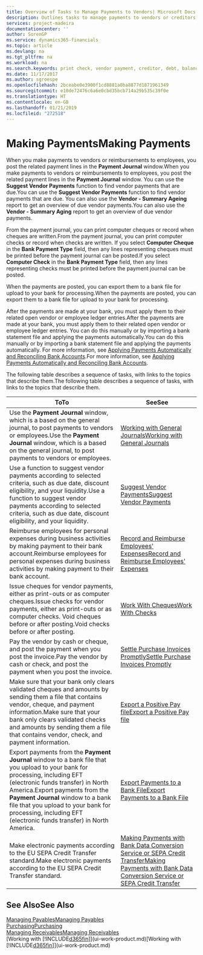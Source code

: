 ```yaml
---
title: Overview of Tasks to Manage Payments to Vendors| Microsoft Docs
description: Outlines tasks to manage payments to vendors or creditors, including posting payment lines and getting an overview of the balance due.
services: project-madeira
documentationcenter: ''
author: SorenGP
ms.service: dynamics365-financials
ms.topic: article
ms.devlang: na
ms.tgt_pltfrm: na
ms.workload: na
ms.search.keywords: print check, vendor payment, creditor, debt, balance due, AP
ms.date: 11/17/2017
ms.author: sgroespe
ms.openlocfilehash: 2bceabe0e3900f1cd8881a0ba8877d1871961349
ms.sourcegitcommit: e10de72476c6a6e0cbd35bcb714a29b535c39f0e
ms.translationtype: HT
ms.contentlocale: en-GB
ms.lasthandoff: 01/21/2019
ms.locfileid: "272518"
---
```

# <a name="making-payments"></a><span data-ttu-id="7074e-103">Making Payments</span><span class="sxs-lookup"><span data-stu-id="7074e-103">Making Payments</span></span>
<span data-ttu-id="7074e-104">When you make payments to vendors or reimbursements to employees, you post the related payment lines in the **Payment Journal** window.</span><span class="sxs-lookup"><span data-stu-id="7074e-104">When you make payments to vendors or reimbursements to employees, you post the related payment lines in the **Payment Journal** window.</span></span> <span data-ttu-id="7074e-105">You can use the **Suggest Vendor Payments** function to find vendor payments that are due.</span><span class="sxs-lookup"><span data-stu-id="7074e-105">You can use the **Suggest Vendor Payments** function to find vendor payments that are due.</span></span> <span data-ttu-id="7074e-106">You can also use the **Vendor - Summary Ageing** report to get an overview of due vendor payments.</span><span class="sxs-lookup"><span data-stu-id="7074e-106">You can also use the **Vendor - Summary Aging** report to get an overview of due vendor payments.</span></span>

<span data-ttu-id="7074e-107">From the payment journal, you can print computer cheques or record when cheques are written.</span><span class="sxs-lookup"><span data-stu-id="7074e-107">From the payment journal, you can print computer checks or record when checks are written.</span></span> <span data-ttu-id="7074e-108">If you select **Computer Cheque** in the **Bank Payment Type** field, then any lines representing cheques must be printed before the payment journal can be posted.</span><span class="sxs-lookup"><span data-stu-id="7074e-108">If you select **Computer Check** in the **Bank Payment Type** field, then any lines representing checks must be printed before the payment journal can be posted.</span></span>

<span data-ttu-id="7074e-109">When the payments are posted, you can export them to a bank file for upload to your bank for processing.</span><span class="sxs-lookup"><span data-stu-id="7074e-109">When the payments are posted, you can export them to a bank file for upload to your bank for processing.</span></span>

<span data-ttu-id="7074e-110">After the payments are made at your bank, you must apply them to their related open vendor or employee ledger entries.</span><span class="sxs-lookup"><span data-stu-id="7074e-110">After the payments are made at your bank, you must apply them to their related open vendor or employee ledger entries.</span></span> <span data-ttu-id="7074e-111">You can do this manually or by importing a bank statement file and applying the payments automatically.</span><span class="sxs-lookup"><span data-stu-id="7074e-111">You can do this manually or by importing a bank statement file and applying the payments automatically.</span></span> <span data-ttu-id="7074e-112">For more information, see [Applying Payments Automatically and Reconciling Bank Accounts](receivables-apply-payments-auto-reconcile-bank-accounts.md).</span><span class="sxs-lookup"><span data-stu-id="7074e-112">For more information, see [Applying Payments Automatically and Reconciling Bank Accounts](receivables-apply-payments-auto-reconcile-bank-accounts.md).</span></span>

<span data-ttu-id="7074e-113">The following table describes a sequence of tasks, with links to the topics that describe them.</span><span class="sxs-lookup"><span data-stu-id="7074e-113">The following table describes a sequence of tasks, with links to the topics that describe them.</span></span>

| <span data-ttu-id="7074e-114">To</span><span class="sxs-lookup"><span data-stu-id="7074e-114">To</span></span> | <span data-ttu-id="7074e-115">See</span><span class="sxs-lookup"><span data-stu-id="7074e-115">See</span></span> |
| --- | --- |
|<span data-ttu-id="7074e-116">Use the **Payment Journal** window, which is a based on the general journal, to post payments to vendors or employees.</span><span class="sxs-lookup"><span data-stu-id="7074e-116">Use the **Payment Journal** window, which is a based on the general journal, to post payments to vendors or employees.</span></span>|[<span data-ttu-id="7074e-117">Working with General Journals</span><span class="sxs-lookup"><span data-stu-id="7074e-117">Working with General Journals</span></span>](ui-work-general-journals.md)|
| <span data-ttu-id="7074e-118">Use a function to suggest vendor payments according to selected criteria, such as due date, discount eligibility, and your liquidity.</span><span class="sxs-lookup"><span data-stu-id="7074e-118">Use a function to suggest vendor payments according to selected criteria, such as due date, discount eligibility, and your liquidity.</span></span> |[<span data-ttu-id="7074e-119">Suggest Vendor Payments</span><span class="sxs-lookup"><span data-stu-id="7074e-119">Suggest Vendor Payments</span></span>](payables-how-suggest-vendor-payments.md) |
|<span data-ttu-id="7074e-120">Reimburse employees for personal expenses during business activities by making payment to their bank account.</span><span class="sxs-lookup"><span data-stu-id="7074e-120">Reimburse employees for personal expenses during business activities by making payment to their bank account.</span></span>|[<span data-ttu-id="7074e-121">Record and Reimburse Employees' Expenses</span><span class="sxs-lookup"><span data-stu-id="7074e-121">Record and Reimburse Employees' Expenses</span></span>](finance-how-record-reimburse-employee-expenses.md)|
| <span data-ttu-id="7074e-122">Issue cheques for vendor payments, either as print-outs or as computer cheques.</span><span class="sxs-lookup"><span data-stu-id="7074e-122">Issue checks for vendor payments, either as print-outs or as computer checks.</span></span> <span data-ttu-id="7074e-123">Void cheques before or after posting.</span><span class="sxs-lookup"><span data-stu-id="7074e-123">Void checks before or after posting.</span></span> |[<span data-ttu-id="7074e-124">Work With Cheques</span><span class="sxs-lookup"><span data-stu-id="7074e-124">Work With Checks</span></span>](payables-how-work-checks.md) |
| <span data-ttu-id="7074e-125">Pay the vendor by cash or cheque, and post the payment when you post the invoice.</span><span class="sxs-lookup"><span data-stu-id="7074e-125">Pay the vendor by cash or check, and post the payment when you post the invoice.</span></span> |[<span data-ttu-id="7074e-126">Settle Purchase Invoices Promptly</span><span class="sxs-lookup"><span data-stu-id="7074e-126">Settle Purchase Invoices Promptly</span></span>](finance-how-to-settle-purchase-invoices-promptly.md) |
| <span data-ttu-id="7074e-127">Make sure that your bank only clears validated cheques and amounts by sending them a file that contains vendor, cheque, and payment information.</span><span class="sxs-lookup"><span data-stu-id="7074e-127">Make sure that your bank only clears validated checks and amounts by sending them a file that contains vendor, check, and payment information.</span></span> |[<span data-ttu-id="7074e-128">Export a Positive Pay file</span><span class="sxs-lookup"><span data-stu-id="7074e-128">Export a Positive Pay file</span></span>](finance-how-positive-pay.md) |
|<span data-ttu-id="7074e-129">Export payments from the **Payment Journal** window to a bank file that you upload to your bank for processing, including EFT (electronic funds transfer) in North America.</span><span class="sxs-lookup"><span data-stu-id="7074e-129">Export payments from the **Payment Journal** window to a bank file that you upload to your bank for processing, including EFT (electronic funds transfer) in North America.</span></span> |[<span data-ttu-id="7074e-130">Export Payments to a Bank File</span><span class="sxs-lookup"><span data-stu-id="7074e-130">Export Payments to a Bank File</span></span>](payables-how-export-payments-bank-file.md)|
|<span data-ttu-id="7074e-131">Make electronic payments according to the EU SEPA Credit Transfer standard.</span><span class="sxs-lookup"><span data-stu-id="7074e-131">Make electronic payments according to the EU SEPA Credit Transfer standard.</span></span>|[<span data-ttu-id="7074e-132">Making Payments with Bank Data Conversion Service or SEPA Credit Transfer</span><span class="sxs-lookup"><span data-stu-id="7074e-132">Making Payments with Bank Data Conversion Service or SEPA Credit Transfer</span></span>](finance-make-payments-with-bank-data-conversion-service-or-sepa-credit-transfer.md)|    

## <a name="see-also"></a><span data-ttu-id="7074e-133">See Also</span><span class="sxs-lookup"><span data-stu-id="7074e-133">See Also</span></span>
[<span data-ttu-id="7074e-134">Managing Payables</span><span class="sxs-lookup"><span data-stu-id="7074e-134">Managing Payables</span></span>](payables-manage-payables.md)  
[<span data-ttu-id="7074e-135">Purchasing</span><span class="sxs-lookup"><span data-stu-id="7074e-135">Purchasing</span></span>](purchasing-manage-purchasing.md)  
[<span data-ttu-id="7074e-136">Managing Receivables</span><span class="sxs-lookup"><span data-stu-id="7074e-136">Managing Receivables</span></span>](receivables-manage-receivables.md)  
<span data-ttu-id="7074e-137">[Working with [!INCLUDE[d365fin](includes/d365fin_md.md)]](ui-work-product.md)</span><span class="sxs-lookup"><span data-stu-id="7074e-137">[Working with [!INCLUDE[d365fin](includes/d365fin_md.md)]](ui-work-product.md)</span></span>  
